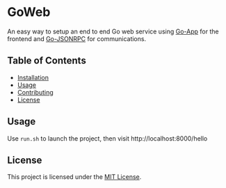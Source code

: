 # GoWeb

An easy way to setup an end to end Go web service using [Go-App](https://go-app.dev) for the frontend and [Go-JSONRPC](https://github.com/filecoin-project/go-jsonrpc) for communications.

## Table of Contents

- [Installation](#installation)
- [Usage](#usage)
- [Contributing](#contributing)
- [License](#license)

## Usage

Use `run.sh` to launch the project, then visit http://localhost:8000/hello

## License

This project is licensed under the [MIT License](LICENSE).